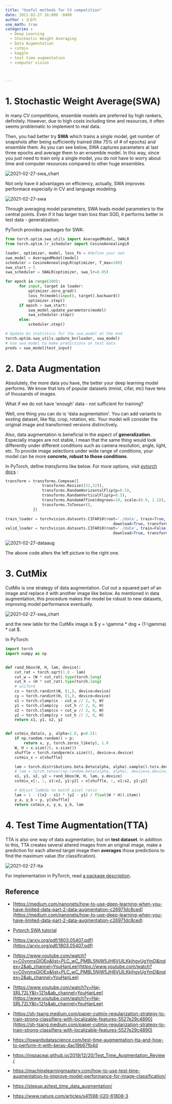 ```yaml
---
title: "Useful methods for CV competition"
date: 2021-02-27 16:000 -0400
author : 오승미
use_math: true
categories :
  - Deep Learning
  - Stochastic Weight Averaging
  - Data Augmentation
  - cutmix
  - kaggle
  - test time augmentation
  - computer vision



---
```


#   1. Stochastic Weight Average(SWA)

In many CV competitions, ensemble models are preferred by high rankers, definitely. However, due to high costs including time and resources, it often seems problematic to implement to real data. 

Then, you had better try **SWA** which trains a *single* model, get number of snapshots after being sufficiently trained (like 75% of # of epochs) and ensemble them. As you can see below, SWA captures parameters at last three epochs and average them to an ensemble model. In this way, since you just need to train only a single model, you do not have to worry about time and computer resources compared to other huge ensembles.

![2021-02-27-swa_chart](/assets/2021-02-27-swa_chart.png)

Not only have it advantages on efficiency, actually, SWA improves performace especially in CV and language modeling. 

![2021-02-27-swa](/assets/2021-02-27-swa.png)

Through averaging model parameters, SWA leads model parameters to the central points. Even if it has larger train loss than SGD, it performs better in test data - generalization.

PyTorch provides packages for SWA: 

```python
from torch.optim.swa_utils import AveragedModel, SWALR
from torch.optim.lr_scheduler import CosineAnnealingLR

loader, optimizer, model, loss_fn = #define your own
swa_model = AveragedModel(model)
scheduler = CosineAnnealingLR(optimizer, T_max=100)
swa_start = 5
swa_scheduler = SWALR(optimizer, swa_lr=0.05)

for epoch in range(100):
      for input, target in loader:
          optimizer.zero_grad()
          loss_fn(model(input), target).backward()
          optimizer.step()
      if epoch > swa_start:
          swa_model.update_parameters(model)
          swa_scheduler.step()
      else:
          scheduler.step()

# Update bn statistics for the swa_model at the end
torch.optim.swa_utils.update_bn(loader, swa_model)
# Use swa_model to make predictions on test data 
preds = swa_model(test_input)
```



# 2. Data Augmentation 

Absolutely, the more data you have, the better your deep learning model performs. We know that lots of popular datasets (mnist, cifar, etc) have tens of thousands of images. 

What if we do not have 'enough' data - not sufficient for training? 

Well, one thing you can do is 'data augmentation'. You can add variants to exsting dataset, like flip, crop, rotation, etc. Your model will consider the original image and transformed versions distinctively. 

Also, data augmentation is beneficial in the aspect of **generalization**. Especially images are not stable, I mean that the same thing would look differently under different conditions such as camera resolution, angle, light, etc. To provide image selections under wide range of conditions, your model can be more **concrete, robust to those conditions**.

In PyTorch, define *transforms* like below. For more options, visit [pytorch docs](https://pytorch.org/docs/stable/torchvision/transforms.html) :

```python
transform = transforms.Compose([
                transforms.Resize((32,32)),
                transforms.RandomHorizontalFlip(p=0.5),
                transforms.RandomVerticalFlip(p=0.5),
                transforms.RandomAffine(degrees=10, scale=(0.9, 1.1)),
                transforms.ToTensor(),
            ])

train_loader = torchvision.datasets.CIFAR10(root='./data', train=True,
                                               download=True, transform=transform)
valid_loader = torchvision.datasets.CIFAR10(root='./data', train=False,
                                               download=True, transform=transform)
```

![2021-02-27-dataaug](/assets/2021-02-27-dataaug.png)

The above code alters the left picture to the right one. 

# 3. CutMix

CutMix is one strategy of data augmentation. Cut out a squared part of an image and replace it with another image like below. As mentioned in data augmentation, this procedure makes the model be robust to new datasets, improving model performance eventually.

![2021-02-27-swa_chart](/assets/2021-02-27-cutmix.png)

and the new lable for the CutMix image is $ y = \gamma * dog + (1-\gamma) * cat $.

In PyTorch: 

```python
import torch
import numpy as np


def rand_bbox(W, H, lam, device):
    cut_rat = torch.sqrt(1.0 - lam)
    cut_w = (W * cut_rat).type(torch.long)
    cut_h = (H * cut_rat).type(torch.long)
    # uniform
    cx = torch.randint(W, (1,), device=device)
    cy = torch.randint(H, (1,), device=device)
    x1 = torch.clamp(cx - cut_w // 2, 0, W)
    y1 = torch.clamp(cy - cut_h // 2, 0, H)
    x2 = torch.clamp(cx + cut_w // 2, 0, W)
    y2 = torch.clamp(cy + cut_h // 2, 0, H)
    return x1, y1, x2, y2


def cutmix_data(x, y, alpha=1.0, p=0.5):
    if np.random.random() > p:
        return x, y, torch.zeros_like(y), 1.0
    W, H = x.size(2), x.size(3)
    shuffle = torch.randperm(x.size(0), device=x.device)
    cutmix_x = x[shuffle]

    lam = torch.distributions.beta.Beta(alpha, alpha).sample().to(x.device)
    # lam = torch.tensor(np.random.beta(alpha, alpha), device=x.device)
    x1, y1, x2, y2 = rand_bbox(W, H, lam, x.device)
    cutmix_x[:, :, x1:x2, y1:y2] = x[shuffle, :, x1:x2, y1:y2]

    # Adjust lambda to match pixel ratio
    lam = 1 - ((x2 - x1) * (y2 - y1) / float(W * H)).item()
    y_a, y_b = y, y[shuffle]
    return cutmix_x, y_a, y_b, lam
```



# 4. Test Time Augmentation(TTA) 

TTA is also one way of data augmentation, but on **test dataset**. In addition to this, TTA creates several altered images from an original image, make a prediction for each altered target image then **averages** those predictions to find the maximum value (for classification). 

![2021-02-27-tta](/assets/2021-02-27-tta.png)

For implementation in PyTorch, read [a package description](https://github.com/qubvel/ttach#merge-modes).

## Reference

- [https://medium.com/nanonets/how-to-use-deep-learning-when-you-have-limited-data-part-2-data-augmentation-c26971dc8ced](https://medium.com/nanonets/how-to-use-deep-learning-when-you-have-limited-data-part-2-data-augmentation-c26971dc8ced)
- [Pytorch SWA tutorial](https://pytorch.org/blog/pytorch-1.6-now-includes-stochastic-weight-averaging/)
- [https://arxiv.org/pdf/1803.05407.pdf](https://arxiv.org/pdf/1803.05407.pdf)

- [https://www.youtube.com/watch?v=C0vnmsGIOEo&list=PLC_wC_PMBL5NjW5JH6VUlLKkjhgyUgYmD&index=2&ab_channel=YouHanLee](https://www.youtube.com/watch?v=C0vnmsGIOEo&list=PLC_wC_PMBL5NjW5JH6VUlLKkjhgyUgYmD&index=2&ab_channel=YouHanLee)

- [https://www.youtube.com/watch?v=Haj-SRL72LY&t=121s&ab_channel=YouHanLee](https://www.youtube.com/watch?v=Haj-SRL72LY&t=121s&ab_channel=YouHanLee)
- [https://sh-tsang.medium.com/paper-cutmix-regularization-strategy-to-train-strong-classifiers-with-localizable-features-5527e29c4890](https://sh-tsang.medium.com/paper-cutmix-regularization-strategy-to-train-strong-classifiers-with-localizable-features-5527e29c4890) 
- https://towardsdatascience.com/test-time-augmentation-tta-and-how-to-perform-it-with-keras-4ac19b67fb4d
- https://inspaceai.github.io/2019/12/20/Test_Time_Augmentation_Review/
- https://machinelearningmastery.com/how-to-use-test-time-augmentation-to-improve-model-performance-for-image-classification/
- https://stepup.ai/test_time_data_augmentation/
- https://www.nature.com/articles/s41598-020-61808-3



